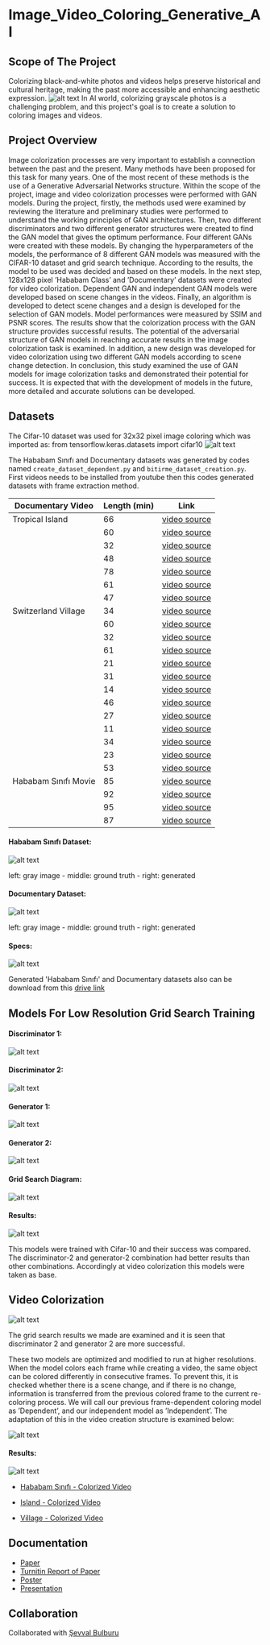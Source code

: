 # Image_Video_Coloring_Generative_AI
## Scope of The Project 
Colorizing black-and-white photos and videos helps preserve historical and cultural heritage, making the past more accessible and enhancing aesthetic expression. 
![alt text](Images/Ataturk.png)
In AI world, colorizing grayscale photos is a challenging problem, and this project's goal is to create a solution to coloring images and videos.

## Project Overview
Image colorization processes are very important to establish a connection between the past and the present. Many methods have been proposed for this task for many years. One of the most recent of these methods is the use of a Generative Adversarial Networks structure. Within the scope of the project, image and video colorization processes were performed with GAN models. During the project, firstly, the methods used were examined by reviewing the literature and preliminary studies were performed to understand the working principles of GAN architectures. Then, two different discriminators and two different generator structures were created to find the GAN model that gives the optimum performance. Four different GANs were created with these models. By changing the hyperparameters of the models, the performance of 8 different GAN models was measured with the CIFAR-10 dataset and grid search technique. According to the results, the model to be used was decided and based on these models. In the next step, 128x128 pixel ’Hababam Class’ and ’Documentary’ datasets were created for video colorization. Dependent GAN and independent GAN models were developed based on scene changes in the videos. Finally, an algorithm is developed to detect scene changes and a design is developed for the selection of GAN models. Model performances were measured by SSIM and PSNR scores. The results show that the colorization process with the GAN structure provides successful results. The potential of the adversarial structure of GAN models in reaching accurate results in the image colorization task is examined. In addition, a new design was developed for video colorization using two different GAN models according to scene change detection. In conclusion, this study examined the use of GAN models for image colorization tasks and demonstrated their potential for success. It is expected that with the development of models in the future, more detailed and accurate solutions can be developed.

## Datasets
The Cifar-10 dataset was used for 32x32 pixel image coloring which was imported as:
from tensorflow.keras.datasets import cifar10
![alt text](Images/io_cifar.png)

The Hababam Sınıfı and Documentary datasets was generated by codes named `create_dataset_dependent.py` and `bitirme_dataset_creation.py`. First videos needs to be installed from youtube then this codes generated datasets with frame extraction method.

| Documentary Video | Length (min) | Link                                           |
|-------------------|--------------|------------------------------------------------|
| Tropical Island   | 66           | [video source](https://www.youtube.com/watch?v=RvZFYE5jo1M)  |
|                   | 60           | [video source](https://www.youtube.com/watch?v=QHoG2ZcWA_I)  |
|                   | 32           | [video source](https://www.youtube.com/watch?v=Y9NX0gxIkso)  |
|                   | 48           | [video source](https://www.youtube.com/watch?v=-P-wROJHXNA) |
|                   | 78           | [video source](https://www.youtube.com/watch?v=Lg5tDnxI9a0)  |
|                   | 61           | [video source](https://www.youtube.com/watch?v=onOEns_MnC4)  |
|                   | 47           | [video source](https://www.youtube.com/watch?v=SYIEFsP8Hy0)  |
| Switzerland Village | 34         | [video source](https://www.youtube.com/watch?v=vptRpH-EZzo)  |
|                      | 60         | [video source](https://www.youtube.com/watch?v=XWCjWDnwsv0)  |
|                      | 32         | [video source](https://www.youtube.com/watch?v=tIPrF6QnwGk)  |
|                      | 61         | [video source](https://www.youtube.com/watch?v=E-lUppr5s80)  |
|                      | 21         | [video source](https://www.youtube.com/watch?v=kXzheoOk-M0)  |
|                      | 31         | [video source](https://www.youtube.com/watch?v=q4Fl5iCGD5I)  |
|                      | 14         | [video source](https://www.youtube.com/watch?v=g1tF1v1MSAM)  |
|                      | 46         | [video source](https://www.youtube.com/watch?v=8mSG40o-iJ0&t=1577s) |
|                      | 27         | [video source](https://www.youtube.com/watch?v=XWMYn71MEZ4)  |
|                      | 11         | [video source](https://www.youtube.com/watch?v=ImTqvWxc2Fo)  |
|                      | 34         | [video source](https://www.youtube.com/watch?v=qLlh-aAqwNw)  |
|                      | 23         | [video source](https://www.youtube.com/watch?v=ZpFn9CoABLY)  |
|                      | 53         | [video source](https://www.youtube.com/watch?v=Bq4rmeIvJbs)  |
| Hababam Sınıfı Movie | 85        | [video source](https://www.youtube.com/watch?v=hf2-8MRPGu8&list=PLh4w83c2KrcGAfaBRR_APWzT6r0j4IXVq&index=1&pp=iAQB) |
|                        | 92        | [video source](https://www.youtube.com/watch?v=6M2N1dztNU0&list=PLh4w83c2KrcGAfaBRR_APWzT6r0j4IXVq&index=2&pp=iAQB) |
|                        | 95        | [video source](https://www.youtube.com/watch?v=4rAnNKCxlnc&list=PLh4w83c2KrcGAfaBRR_APWzT6r0j4IXVq&index=3&pp=iAQB) |
|                        | 87        | [video source](https://www.youtube.com/watch?v=QzUIVhJu0jQ&list=PLh4w83c2KrcGAfaBRR_APWzT6r0j4IXVq&index=4&pp=iAQB) |
#### Hababam Sınıfı Dataset:
![alt text](Images/io_hababam_independent.png)

left: gray image - middle: ground truth - right: generated
#### Documentary Dataset:
![alt text](Images/io_village_island_independent.png)

left: gray image - middle: ground truth - right: generated

#### Specs:
![alt text](Images/dataset.png)

Generated 'Hababam Sınıfı' and Documentary datasets also can be download from this [drive link](https://drive.google.com/file/d/1sDLAGshW12v1SpvYLyGNlHryGSNXJD54/view?usp=sharing)

## Models For Low Resolution Grid Search Training
#### Discriminator 1:

![alt text](Images/disc1.PNG) 
#### Discriminator 2:

![alt text](Images/disc2.PNG) 
#### Generator 1:

![alt text](Images/gen1.PNG)
#### Generator 2:

![alt text](Images/gen2.PNG) 

#### Grid Search Diagram:

![alt text](Images/image_steps.png)

#### Results:
![alt text](Images/grid_search_metric_table.png)

This models were trained with Cifar-10 and their success was compared. The discriminator-2 and generator-2 combination had better results than other combinations. Accordingly at video colorization this models were taken as base.

## Video Colorization

![alt text](Images/video_steps.png)

The grid search results we made are examined and it is seen that discriminator 2 and generator 2 are more successful.

These two models are optimized and modified to run at higher resolutions. When the model colors each frame while creating a video, the same object can be colored differently in consecutive frames. To prevent this, it is checked whether there is a scene change, and if there is no change, information is transferred from the previous colored frame to the current re-coloring process. We will call our previous frame-dependent coloring model as ’Dependent’, and our independent model as ’Independent’. The adaptation of this in the video creation structure is examined below:

![alt text](Images/scene_change.png)

#### Results:

![alt text](Images/result_ytb.png)

- [Hababam Sınıfı - Colorized Video](https://drive.google.com/file/d/1oSKEDODvLJEQZi1mq5UbHO3LSSNfvaXF/view?usp=) 

- [Island - Colorized Video](https://drive.google.com/file/d/1W\_h0QmoZuGdbQSq9S\_stEcw9p-ggDgaA/view?usp=sharing) 

- [Village - Colorized Video](https://drive.google.com/file/d/14HQfcIGf\_brzKGtOWZg9sYzcC1w99L5s/view?usp=sharing) 



## Documentation
- [Paper](Doc/Rapor_20011023_19011038.pdf)
- [Turnitin Report of Paper](Doc/Turnitin_20011023_19011038.pdf)
- [Poster](Doc/Poster_20011023_19011038.pptx)
- [Presentation](Doc/TheSunum.pptx)

## Collaboration
Collaborated with [Şevval Bulburu](https://github.com/sevvalbulburu)
